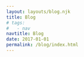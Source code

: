 ```yaml
---
layout: layouts/blog.njk
title: Blog
# tags:
#   - nav
navtitle: Blog
date: 2017-01-01
permalink: /blog/index.html
---
```

